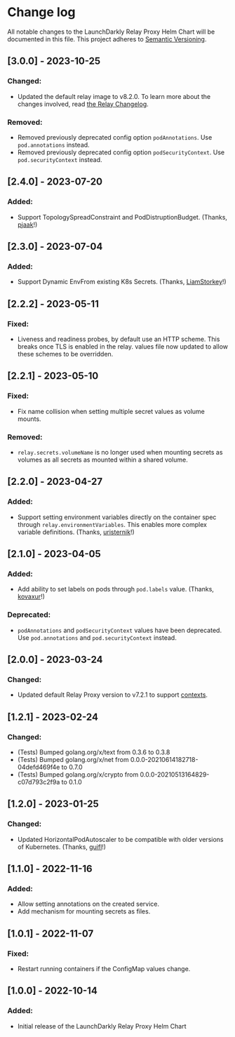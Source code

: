 Change log
================================================

All notable changes to the LaunchDarkly Relay Proxy Helm Chart will be documented in this file. This project adheres to [Semantic Versioning](https://semver.org).


## [3.0.0] - 2023-10-25
### Changed:
- Updated the default relay image to v8.2.0. To learn more about the changes involved, read [the Relay Changelog](https://github.com/launchdarkly/ld-relay/blob/v8/CHANGELOG.md).

### Removed:
- Removed previously deprecated config option `podAnnotations`. Use `pod.annotations` instead.
- Removed previously deprecated config option `podSecurityContext`. Use `pod.securityContext` instead.

## [2.4.0] - 2023-07-20
### Added:
- Support TopologySpreadConstraint and PodDistruptionBudget. (Thanks, [pjaak](https://github.com/launchdarkly/ld-relay-helm/pull/47)!)

## [2.3.0] - 2023-07-04
### Added:
- Support Dynamic EnvFrom existing K8s Secrets. (Thanks, [LiamStorkey](https://github.com/launchdarkly/ld-relay-helm/pull/45)!)

## [2.2.2] - 2023-05-11
### Fixed:
- Liveness and readiness probes, by default use an HTTP scheme. This breaks once TLS is enabled in the relay. values file now updated to allow these schemes to be overridden.

## [2.2.1] - 2023-05-10
### Fixed:
- Fix name collision when setting multiple secret values as volume mounts.

### Removed:
- `relay.secrets.volumeName` is no longer used when mounting secrets as volumes as all secrets as mounted within a shared volume.

## [2.2.0] - 2023-04-27
### Added:
- Support setting environment variables directly on the container spec through `relay.environmentVariables`. This enables more complex variable definitions. (Thanks, [uristernik](https://github.com/launchdarkly/ld-relay-helm/pull/34)!)

## [2.1.0] - 2023-04-05
### Added:
- Add ability to set labels on pods through `pod.labels` value. (Thanks, [kovaxur](https://github.com/launchdarkly/ld-relay-helm/pull/30)!)

### Deprecated:
- `podAnnotations` and `podSecurityContext` values have been deprecated. Use `pod.annotations` and `pod.securityContext` instead.

## [2.0.0] - 2023-03-24
### Changed:
- Updated default Relay Proxy version to v7.2.1 to support [contexts](https://docs.launchdarkly.com/home/contexts).

## [1.2.1] - 2023-02-24
### Changed:
- (Tests) Bumped golang.org/x/text from 0.3.6 to 0.3.8
- (Tests) Bumped golang.org/x/net from 0.0.0-20210614182718-04defd469f4e to 0.7.0
- (Tests) Bumped golang.org/x/crypto from 0.0.0-20210513164829-c07d793c2f9a to 0.1.0

## [1.2.0] - 2023-01-25
### Changed:
- Updated HorizontalPodAutoscaler to be compatible with older versions of Kubernetes. (Thanks, [guifl](https://github.com/launchdarkly/ld-relay-helm/pull/21)!)

## [1.1.0] - 2022-11-16
### Added:
- Allow setting annotations on the created service.
- Add mechanism for mounting secrets as files.

## [1.0.1] - 2022-11-07
### Fixed:
- Restart running containers if the ConfigMap values change.

## [1.0.0] - 2022-10-14
### Added:
- Initial release of the LaunchDarkly Relay Proxy Helm Chart
